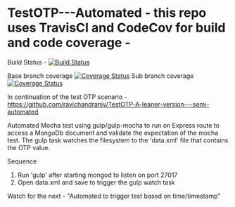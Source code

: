 # TestOTP---Automated - this repo uses TravisCI and CodeCov for build and code coverage - 

Build Status - [![Build Status](https://travis-ci.org/ravichandranjv/TestOTP---Automated.svg?branch=master)](https://travis-ci.org/ravichandranjv/TestOTP---Automated)

Base branch coverage
[![Coverage Status](https://codecov.io/gh/ravichandranjv/TestOTP---Automated/badge.svg?branch=master)](https://codecov.io/gh/ravichandranjv/TestOTP---Automated?branch=master)
Sub branch coverage
[![Coverage Status](https://codecov.io/gh/ravichandranjv/TestOTP---Automated/badge.svg?branch=ravichandranjv-patch-1-travis-cache)](https://codecov.io/gh/ravichandranjv/TestOTP---Automated?branch=ravichandranjv-patch-1-travis-cache)


In continuation of the test OTP scenario - https://github.com/ravichandranjv/TestOTP-A-leaner-version---semi-automated

Automated Mocha test using gulp/gulp-mocha to run on Express route to access a MongoDb document and validate the expectation of the mocha test. The gulp task watches the filesystem to the 'data.xml' file that contains the OTP value.

Sequence
1. Run 'gulp' after starting mongod to listen on port 27017
2. Open data.xml and save to trigger the gulp watch task

Watch for the next - "Automated to trigger test based on time/timestamp"
